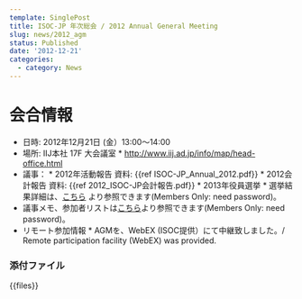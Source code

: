 ```yaml
---
template: SinglePost
title: ISOC-JP 年次総会 / 2012 Annual General Meeting
slug: news/2012_agm
status: Published
date: '2012-12-21'
categories:
  - category: News
---
```


# 会合情報
* 日時: 2012年12月21日 (金）13:00〜14:00
*  場所: IIJ本社 17F 大会議室
       *  http://www.iij.ad.jp/info/map/head-office.html
*  議事：
       *  2012年活動報告 資料: {{ref ISOC-JP_Annual_2012.pdf}}
       *  2012会計報告 資料: {{ref 2012_ISOC-JP会計報告.pdf}}
       *  2013年役員選挙
           *  選挙結果詳細は、[こちら](http://www.isoc.jp/members/wiki.cgi?page=2013OfficersElectionResults) より参照できます(Members Only: need password)。
*  議事メモ、参加者リストは[こちら](http://www.isoc.jp/members/wiki.cgi?page=2012AGM)より参照できます(Members Only: need password)。
*  リモート参加情報
       *  AGMを、WebEX (ISOC提供）にて中継致しました。/ Remote participation facility (WebEX) was provided.

### 添付ファイル
{{files}}

